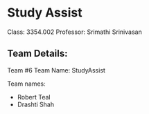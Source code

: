 ﻿# Study Assist

Class: 3354.002
Professor: Srimathi Srinivasan

## Team Details:

Team #6
Team Name: StudyAssist

Team names:
- Robert Teal
- Drashti Shah
